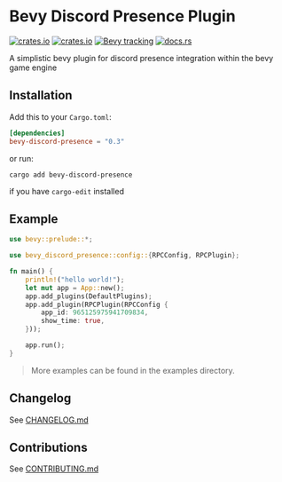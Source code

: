 # Bevy Discord Presence Plugin

[![crates.io](https://img.shields.io/crates/v/bevy-discord-presence)](https://crates.io/crates/bevy-discord-presence)
[![crates.io](https://img.shields.io/crates/d/bevy-discord-presence)](https://crates.io/crates/bevy-discord-presence)
[![Bevy tracking](https://img.shields.io/badge/Bevy%20tracking-main-lightblue)](https://github.com/bevyengine/bevy/blob/main/docs/plugins_guidelines.md#main-branch-tracking)
[![docs.rs](https://docs.rs/bevy-discord-presence/badge)](https://docs.rs/bevy-discord-presence)

A simplistic bevy plugin for discord presence integration within the bevy game engine

## Installation

Add this to your `Cargo.toml`:

```toml
[dependencies]
bevy-discord-presence = "0.3"
```

or run:

```shell
cargo add bevy-discord-presence
```

if you have `cargo-edit` installed

## Example

```rust
use bevy::prelude::*;

use bevy_discord_presence::config::{RPCConfig, RPCPlugin};

fn main() {
    println!("hello world!");
    let mut app = App::new();
    app.add_plugins(DefaultPlugins);
    app.add_plugin(RPCPlugin(RPCConfig {
        app_id: 965125975941709834,
        show_time: true,
    }));

    app.run();
}
```

> More examples can be found in the examples directory.

## Changelog

See [CHANGELOG.md](CHANGELOG.md)

## Contributions

See [CONTRIBUTING.md](/CONTRIBUTING.md)
